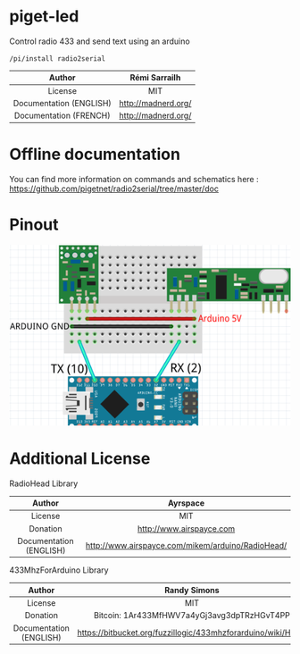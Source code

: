 # piget-led
Control radio 433 and send text using an arduino

````
/pi/install radio2serial
````


|Author                 |Rémi Sarrailh                       |
|:---------------------:|:----------------------------------:|
|License                | MIT                                |
|Documentation (ENGLISH)| http://madnerd.org/                |
|Documentation (FRENCH) | http://madnerd.org/                |

# Offline documentation
You can find more information on commands and schematics here :
https://github.com/pigetnet/radio2serial/tree/master/doc

# Pinout
![Pinout](https://raw.githubusercontent.com/pigetnet/radio2serial/master/doc/schema_radio2serial.png)

# Additional License

RadioHead Library

|Author                 | Ayrspace                                         |
|:---------------------:|:------------------------------------------------:|
|License                | MIT                                              |
|Donation               | http://www.airspayce.com                         |
|Documentation (ENGLISH)| http://www.airspayce.com/mikem/arduino/RadioHead/|


433MhzForArduino Library

|Author                 | Randy Simons                                                |
|:---------------------:|:-----------------------------------------------------------:|
|License                | MIT                                                         |
|Donation               | Bitcoin: 1Ar433MfHWV7a4yGj3avg3dpTRzHGvT4PP                 |
|Documentation (ENGLISH)| https://bitbucket.org/fuzzillogic/433mhzforarduino/wiki/Home|

